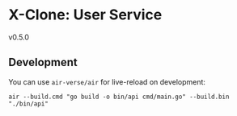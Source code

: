 # X-Clone: User Service
v0.5.0

## Development
You can use `air-verse/air` for live-reload on development:
```
air --build.cmd "go build -o bin/api cmd/main.go" --build.bin "./bin/api"
```
